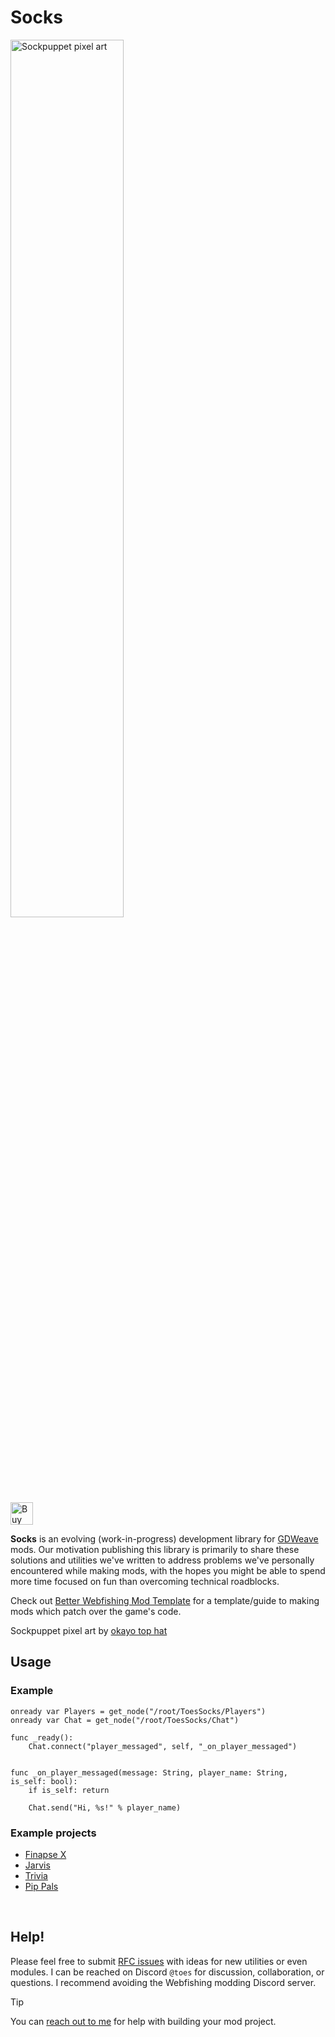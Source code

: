 # Socks

<img src="https://i.imgur.com/K2XB6AP.png" width="60%" alt="Sockpuppet pixel art" />
<br/>
<a href='https://ko-fi.com/A0A3YDMVY' target='_blank'><img height='36' style='border:0px;height:36px;' src='https://storage.ko-fi.com/cdn/kofi2.png?v=6' border='0' alt='Buy Me a Coffee at ko-fi.com' /></a>
<br/>

**Socks** is an evolving (work-in-progress) development library for [GDWeave](https://github.com/NotNite/GDWeave) mods.
Our motivation publishing this library is primarily to share these solutions and utilities we've written to address
problems we've personally encountered while making mods,
with the hopes you might be able to spend more time focused on fun than overcoming technical roadblocks.

Check out [Better Webfishing Mod Template](https://github.com/binury/better_webfishing_mod_template) for a template/guide to making
mods which patch over the game's code.


Sockpuppet pixel art by [okayo top hat](https://es.pixilart.com/to-hat-banana)

## Usage

### Example

```gds
onready var Players = get_node("/root/ToesSocks/Players")
onready var Chat = get_node("/root/ToesSocks/Chat")

func _ready():
	Chat.connect("player_messaged", self, "_on_player_messaged")


func _on_player_messaged(message: String, player_name: String, is_self: bool):
	if is_self: return

	Chat.send("Hi, %s!" % player_name)
```

### Example projects

- [Finapse X](https://github.com/geringverdien/TeamFishnet/tree/main/Finapse%20X)
- [Jarvis](https://github.com/geringverdien/TeamFishnet/blob/main/Jarvis/project%20-%20prod/mods/eli.Jarvis/main.gd)
- [Trivia](https://github.com/binury/Toes.Trivia)
- [Pip Pals](https://github.com/binury/Toes.Pip-Pals)


<br/>

## Help!

Please feel free to submit [RFC issues](https://github.com/buritica/mgt/blob/master/templates/rfc_template.md) with ideas for
new utilities or even modules. I can be reached on Discord `@toes` for discussion, collaboration, or questions. I recommend avoiding the Webfishing modding Discord server.

> [!TIP]
> You can [reach out to me](https://ko-fi.com/c/993813af6b) for help with building your mod project.

